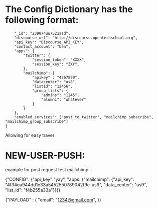 # The Config Dictionary has the following format:

```CONFIG = {
    "_id": "239074uu7521asd",
    "discourse_url": "http://discourse.opentechschool.org",
    "api_key": "Discourse_API_KEY",
    "contact_account": "ben",
    "apps": {
        "twitter": {
            "session_token": "XXXX",
            "session_key": "ZXY",
        },
        "mailchimp": {
            "apikey" : "4567890",
            "datacenter": "us8",
            "listId": "12456",
            "group_lists": {
                "admins": "1245",
                "alumni": "whatever"
            }
        }
    },
    "enabled_services": ["post_to_twitter", "mailchimp_subscribe", "mailchimp_group_subscribe"]
}
```

Allowing for easy traver

# NEW-USER-PUSH:


example for post request test mailchimp:


{"CONFIG": {"api_key":"yay", 
             "apps: {"mailchimp": {"api_key": "4f34ea944dd1e33a5452550789042f9c-us9", 
                                   "data_center": "us9", 
                                   "list_id": "f4b255a33a"}}}}

{"PAYLOAD" : {
    "email": "1234@gmail.com",
}}
